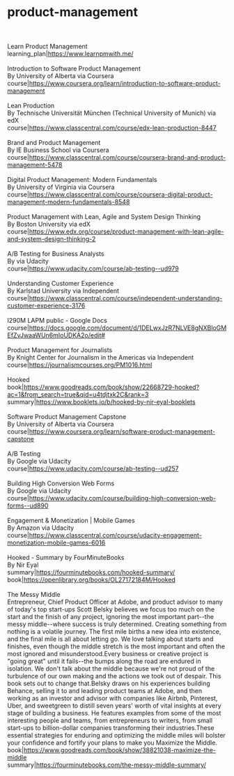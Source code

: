 # product-management<br><br>

Learn Product Management<br>learning_plan|https://www.learnpmwith.me/<br><br>
Introduction to Software Product Management<br>By University of Alberta via Coursera<br>course|https://www.coursera.org/learn/introduction-to-software-product-management<br><br>
Lean Production<br>By Technische Universität München (Technical University of Munich) via edX<br>course|https://www.classcentral.com/course/edx-lean-production-8447<br><br>
Brand and Product Management<br>By IE Business School via Coursera<br>course|https://www.classcentral.com/course/coursera-brand-and-product-management-5478<br><br>
Digital Product Management: Modern Fundamentals<br>By University of Virginia via Coursera<br>course|https://www.classcentral.com/course/coursera-digital-product-management-modern-fundamentals-8548<br><br>
Product Management with Lean, Agile and System Design Thinking<br>By Boston University via edX<br>course|https://www.edx.org/course/product-management-with-lean-agile-and-system-design-thinking-2<br><br>
A/B Testing for Business Analysts<br>By  via Udacity<br>course|https://www.udacity.com/course/ab-testing--ud979<br><br>
Understanding Customer Experience<br>By Karlstad University via Independent<br>course|https://www.classcentral.com/course/independent-understanding-customer-experience-3176<br><br>
I290M LAPM public - Google Docs<br>course|https://docs.google.com/document/d/1DELwxJzR7NLVE8gNXBloGMEfZvJwaaWUn6mIoUDKA2o/edit#<br><br>
Product Management for Journalists<br>By Knight Center for Journalism in the Americas via Independent<br>course|https://journalismcourses.org/PM1016.html<br><br>
Hooked<br>book|https://www.goodreads.com/book/show/22668729-hooked?ac=1&from_search=true&qid=u4tdjtxk2C&rank=3<br>summary|https://www.booklets.io/b/hooked-by-nir-eyal-booklets<br><br>
Software Product Management Capstone<br>By University of Alberta via Coursera<br>course|https://www.coursera.org/learn/software-product-management-capstone<br><br>
A/B Testing<br>By Google via Udacity<br>course|https://www.udacity.com/course/ab-testing--ud257<br><br>
Building High Conversion Web Forms<br>By Google via Udacity<br>course|https://www.udacity.com/course/building-high-conversion-web-forms--ud890<br><br>
Engagement & Monetization | Mobile Games<br>By Amazon via Udacity<br>course|https://www.classcentral.com/course/udacity-engagement-monetization-mobile-games-6016<br><br>
Hooked - Summary by FourMinuteBooks<br>By Nir Eyal<br>summary|https://fourminutebooks.com/hooked-summary/<br>book|https://openlibrary.org/books/OL27172184M/Hooked<br><br>
The Messy Middle<br>
  Entrepreneur, Chief Product Officer at Adobe, and product advisor to many of today's top start-ups Scott Belsky believes we focus too much on the start and the finish of any project, ignoring the most important part--the messy middle--where success is truly determined.
Creating something from nothing is a volatile journey. The first mile births a new idea into existence, and the final mile is all about letting go. We love talking about starts and finishes, even though the middle stretch is the most important and often the most ignored and misunderstood.Every business or creative project is "going great" until it fails--the bumps along the road are endured in isolation. We don't talk about the middle because we're not proud of the turbulence of our own making and the actions we took out of despair. This book sets out to change that.Belsky draws on his experiences building Behance, selling it to and leading product teams at Adobe, and then working as an investor and advisor with companies like Airbnb, Pinterest, Uber, and sweetgreen to distill seven years' worth of vital insights at every stage of building a business. He features examples from some of the most interesting people and teams, from entrepreneurs to writers, from small start-ups to billion-dollar companies transforming their industries.These essential strategies for enduring and optimizing the middle miles will bolster your confidence and fortify your plans to make you Maximize the Middle.<br>book|https://www.goodreads.com/book/show/38821038-maximize-the-middle<br>summary|https://fourminutebooks.com/the-messy-middle-summary/<br><br>
